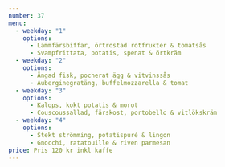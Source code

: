 ```yaml
---
number: 37
menu:
  - weekday: "1"
    options:
      - Lammfärsbiffar, örtrostad rotfrukter & tomatsås
      - Svampfrittata, potatis, spenat & örtkräm
  - weekday: "2"
    options:
      - Ångad fisk, pocherat ägg & vitvinssås
      - Auberginegratäng, buffelmozzarella & tomat
  - weekday: "3"
    options:
      - Kalops, kokt potatis & morot
      - Couscoussallad, färskost, portobello & vitlökskräm
  - weekday: "4"
    options:
      - Stekt strömming, potatispuré & lingon
      - Gnocchi, ratatouille & riven parmesan
price: Pris 120 kr inkl kaffe
---
```

